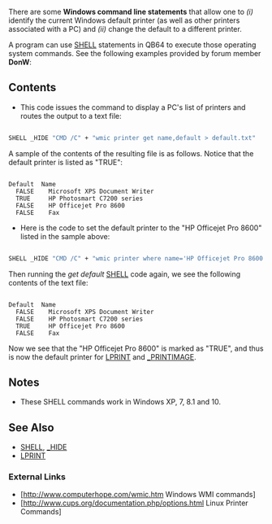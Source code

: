 There are some **Windows command line statements** that allow one to *(i)* identify the current Windows default printer (as well as other printers associated with a PC) and *(ii)* change the default to a different printer. 

A program can use [SHELL](SHELL) statements in QB64 to execute those operating system commands. See the following examples provided by forum member **DonW**:

## Contents

* This code issues the command to display a PC's list of printers and routes the output to a text file:

```vb

SHELL _HIDE "CMD /C" + "wmic printer get name,default > default.txt"

```

A sample of the contents of the resulting file is as follows. Notice that the default printer is listed as "TRUE":

```text

Default  Name                           
  FALSE    Microsoft XPS Document Writer 
  TRUE     HP Photosmart C7200 series     
  FALSE    HP Officejet Pro 8600         
  FALSE    Fax

```

* Here is the code to set the default printer to the "HP Officejet Pro 8600" listed in the sample above:

```vb

SHELL _HIDE "CMD /C" + "wmic printer where name='HP Officejet Pro 8600' call setdefaultprinter" 

```

Then running the *get default* [SHELL](SHELL) code again, we see the following contents of the text file:

```text

Default  Name                           
  FALSE    Microsoft XPS Document Writer 
  FALSE    HP Photosmart C7200 series     
  TRUE     HP Officejet Pro 8600         
  FALSE    Fax

```

Now we see that the "HP Officejet Pro 8600" is marked as "TRUE", and thus is now the default printer for [LPRINT](LPRINT) and [_PRINTIMAGE](_PRINTIMAGE).

## Notes

* These SHELL commands work in Windows XP, 7, 8.1 and 10.

## See Also

* [SHELL](SHELL), [_HIDE](_HIDE)
* [LPRINT](LPRINT)

### External Links

* [http://www.computerhope.com/wmic.htm Windows WMI commands]
* [http://www.cups.org/documentation.php/options.html Linux Printer Commands]
